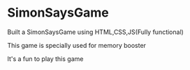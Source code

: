 # SimonSaysGame
Built a SimonSaysGame using HTML,CSS,JS(Fully functional)

This game is specially used for memory booster

It's a fun to play this game
